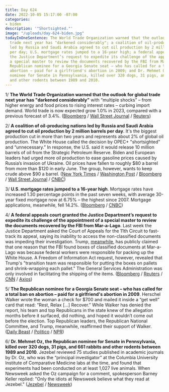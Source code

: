 ```yaml
---
title: Day 624
date: 2022-10-05 15:17:00 -07:00
categories:
- biden
description: '"Shortsighted."'
image: "/uploads/day-624-biden.jpg"
todayInOneSentence: The World Trade Organization warned that the outlook for global
  trade next year has "darkened considerably"; a coalition of oil-producing nations
  led by Russia and Saudi Arabia agreed to cut oil production by 2 million barrels
  per day; U.S. mortgage rates jumped to a 16-year high; a federal appeals court granted
  the Justice Department’s request to expedite its challenge of the appointment of
  a special master to review the documents recovered by the FBI from Mar-a-Lago; the
  Republican nominee for a Georgia Senate seat – who has called for a total ban on
  abortion – paid for a girlfriend's abortion in 2009; and Dr. Mehmet Oz, the Republican
  nominee for Senate in Pennsylvania, killed over 320 dogs, 31 pigs, and 661 rabbits
  and other rodents between 1989 and 2010.
---
```


1/ **The World Trade Organization warned that the outlook for global trade next year has "darkened considerably"** with “multiple shocks” – from higher energy and food prices to rising interest rates – curbing import demand. World trade is now expected grow 1.0% in 2023, compared with a previous forecast of 3.4%. ([Bloomberg](https://www.bloomberg.com/news/articles/2022-10-05/wto-slashes-forecast-for-merchandise-trade-growth-in-2023?cmpId=google&sref=MIBMEEoj) / [Wall Street Journal](https://www.wsj.com/articles/sharp-slowdown-in-global-trade-points-to-possible-recession-lower-inflation-11664964002?mod=hp_lead_pos1) / [Reuters](https://www.reuters.com/markets/wto-sees-sharp-slowdown-global-trade-growth-2023-2022-10-05/))

2/ **A coalition of oil-producing nations led by Russia and Saudi Arabia agreed to cut oil production by 2 million barrels per day**. It's the biggest production cut in more than two years and represents about 2% of global oil production. The White House called the decision by OPEC\+ "shortsighted" and “unnecessary.” In response, the U.S. said it would release 10 million barrels of oil from the Strategic Petroleum Reserve. Biden and European leaders had urged more oil production to ease gasoline prices caused by Russia’s invasion of Ukraine. Oil prices have fallen to roughly $80 a barrel from more than $120 in early June. The group, however, wants to keep crude above $90 a barrel. ([New York Times](https://www.nytimes.com/2022/10/05/business/opec-russia-oil-output.html) / [Washington Post](https://www.washingtonpost.com/business/2022/10/05/opec-plus-oil-cut-russia-saudi-arabia/) / [Bloomberg](https://www.bloomberg.com/news/articles/2022-10-05/opec-panel-recommends-2-million-barrel-cut-to-output-limits?sref=MIBMEEoj) / [Wall Street Journal](https://www.wsj.com/articles/opec-agrees-to-biggest-oil-production-cut-since-start-of-pandemic-11664978144?mod=hp_lead_pos6) / [CNBC](https://www.cnbc.com/2022/10/05/oil-opec-imposes-deep-production-cuts-in-a-bid-to-shore-up-prices.html))

3/ **U.S. mortgage rates jumped to a 16-year high**. Mortgage rates have increased 1.30 percentage points in the past seven weeks, with average 30-year fixed mortgage now at 6.75% – the highest since 2007. Mortgage applications, meanwhile, fell 14.2%. ([Bloomberg](https://www.bloomberg.com/news/articles/2022-10-05/us-mortgage-rates-rise-for-seventh-week-to-highest-in-16-years?sref=MIBMEEoj) / [CNBC](https://www.cnbc.com/2022/10/05/weekly-mortgage-applications-plummet-14percent-as-higher-interest-rates-and-hurricane-ian-crush-demand.html))

4/ **A federal appeals court granted the Justice Department’s request to expedite its challenge of the appointment of a special master to review the documents recovered by the FBI from Mar-a-Lago**. Last week the Justice Department asked the Court of Appeals for the 11th Circuit to fast-track its appeal, saying its inability to access the non-classified documents was impeding their investigation. Trump, [meanwhile](https://www.bloomberg.com/news/articles/2022-10-05/trump-says-feds-packed-top-secret-mar-a-lago-documents-foia-says-they-didn-t?sref=MIBMEEoj), has publicly claimed that one reason that the FBI found boxes of classified documents at Mar-a-Lago was because federal workers were responsible for packing up the White House. A Freedom of Information Act request, however, revealed that Trump's "transition team was responsible for putting the boxes on pallets and shrink-wrapping each pallet." The General Services Administration was only involved in facilitating the shipping of the items. ([Bloomberg](https://www.bloomberg.com/news/articles/2022-10-05/mar-a-lago-special-master-appeal-gets-faster-schedule-from-court?srnd=premium&sref=MIBMEEoj) / [Reuters](https://www.reuters.com/legal/us-appeals-court-grants-justice-dept-expedited-appeal-trump-case-2022-10-05/) / [CNN](https://www.cnn.com/2022/10/05/politics/mar-a-lago-document-special-master-appeals-court/index.html) / [Axios](https://www.axios.com/2022/10/05/special-master-mar-a-lago-appeals-court))

5/ **The Republican nominee for a Georgia Senate seat – who has called for a total ban on abortion – paid for a girlfriend's abortion in 2009**. Herschel Walker wrote the woman a check for $700 and mailed it inside a “get well” card that read: “Rest, Relax \[...\] Recover.” While Walker has denied the report, his team and top Republicans in the state knew of the allegation months before it surfaced, did nothing, and hoped it wouldn’t come out before the election. Top Republican leaders, the Republican National Committee, and Trump, meanwhile, reaffirmed their support of Walker. ([Daily Beast](https://www.thedailybeast.com/pro-life-herschel-walker-paid-for-girlfriends-abortion-georgia-senate) / [Politico](https://www.politico.com/news/2022/10/04/walker-campaign-abortion-midterm-election-00060312) / [NPR](https://www.npr.org/2022/10/04/1126692026/herschel-walker-rejects-abortion-report-georgia-republican))

6/ **Dr. Mehmet Oz, the Republican nominee for Senate in Pennsylvania, killed over 320 dogs, 31 pigs, and 661 rabbits and other rodents between 1989 and 2010**. Jezebel reviewed 75 studies published in academic journals by Dr. Oz, who was the “principal investigator” at the Columbia University Institute of Comparative Medicine labs at the time, and found that experiments had been conducted on at least 1,027 live animals. When Newsweek asked the Oz campaign for a comment, spokesperson Barney Keller replied: "Only the idiots at Newsweek believe what they read at Jezebel." ([Jezebel](https://jezebel.com/dr-oz-s-scientific-experiments-killed-over-300-dogs-e-1849609272) / [Newsweek](https://www.newsweek.com/dr-oz-branded-sick-john-fetterman-report-he-killed-more-300-dogs-pennsylvania-1748636))